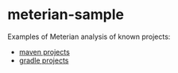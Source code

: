 # meterian-sample
Examples of Meterian analysis of known projects:
- [maven projects](maven.md)
- [gradle projects](gradle.md)
